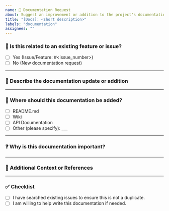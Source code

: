 ```yaml
---
name: 📖 Documentation Request
about: Suggest an improvement or addition to the project's documentation.
title: "[Docs]: <short description>"
labels: "documentation"
assignees: ""
---
```


### 📌 Is this related to an existing feature or issue?
<!-- If yes, please provide the issue number or feature name. -->
- [ ] Yes (Issue/Feature: #<issue_number>)
- [ ] No (New documentation request)

---

### 📝 Describe the documentation update or addition
<!-- Provide a clear and concise description of what should be added or improved in the documentation. -->

---

### 📌 Where should this documentation be added?
<!-- Specify if this should be added to README, Wiki, API Docs, or another location. -->
- [ ] README.md
- [ ] Wiki
- [ ] API Documentation
- [ ] Other (please specify): ___

---

### ❓ Why is this documentation important?
<!-- Explain why this documentation is needed and how it benefits users or contributors. -->

---

### 🔗 Additional Context or References
<!-- Add any screenshots, links, or references that can help understand this request. -->

---

### ✅ Checklist
- [ ] I have searched existing issues to ensure this is not a duplicate.
- [ ] I am willing to help write this documentation if needed.
